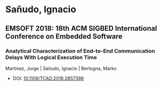 # Sañudo, Ignacio

## EMSOFT 2018: 18th ACM SIGBED International Conference on Embedded Software

### Analytical Characterization of End-to-End Communication Delays With Logical Execution Time
Martinez, Jorge | Sañudo, Ignacio | Bertogna, Marko
* DOI: [10.1109/TCAD.2018.2857398](https://doi.org/10.1109/TCAD.2018.2857398)

